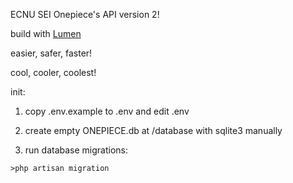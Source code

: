 ECNU SEI Onepiece's API version 2!

build with [Lumen](https://lumen.laravel.com)

easier, safer, faster!

cool, cooler, coolest!

init:

1. copy .env.example to .env and edit .env

2. create empty ONEPIECE.db at /database with sqlite3 manually

3. run database migrations:

`
        >php artisan migration
`
